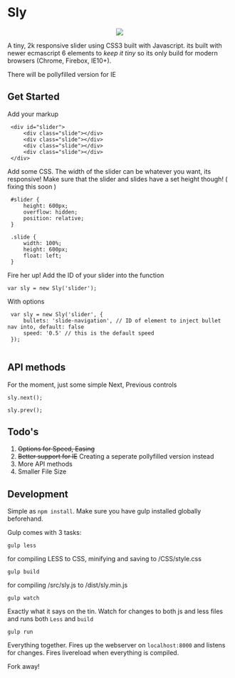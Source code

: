 # Sly

<div style="text-align:center"><img src="http://i.imgur.com/stYq2aH.gif" /></div>

A tiny, 2k responsive slider using CSS3 built with Javascript. its built with newer ecmascript 6 elements to _keep it tiny_ so its only build for modern browsers (Chrome, Firebox, IE10+).

There will be pollyfilled version for IE


## Get Started

Add your markup

```
 <div id="slider">
     <div class="slide"></div>
     <div class="slide"></div>
     <div class="slide"></div>
     <div class="slide"></div>
 </div>

```

Add some CSS. The width of the slider can be whatever you want, its responsive! Make sure that the slider and slides have a set height though! ( fixing this soon )


```
 #slider {
     height: 600px;
     overflow: hidden;
     position: relative;
 }

 .slide {
     width: 100%;
     height: 600px;
     float: left;
 }
```


Fire her up! Add the ID of your slider into the function


```
var sly = new Sly('slider');
```

With options

```
 var sly = new Sly('slider', {
     bullets: 'slide-navigation', // ID of element to inject bullet nav into, default: false
     speed: '0.5' // this is the default speed
 });
 
```

## API methods

For the moment, just some simple Next, Previous controls

```
sly.next();
```

```
sly.prev();
```



## Todo's

1. ~~Options for Speed, Easing~~
2. ~~Better support for IE~~ Creating a seperate pollyfilled version instead
3. More API methods
4. Smaller File Size

## Development

Simple as ``npm install``. Make sure you have gulp installed globally beforehand.

Gulp comes with 3 tasks:

```
gulp less
```
for compiling LESS to CSS, minifying and saving to /CSS/style.css

```
gulp build
```
for compiling /src/sly.js to /dist/sly.min.js

```
gulp watch
```
Exactly what it says on the tin. Watch for changes to both js and less files and runs both ``Less`` and ``build``

```
gulp run
```
Everything together. Fires up the webserver on ``localhost:8000`` and listens for changes. Fires livereload when everything is compiled.

Fork away!

